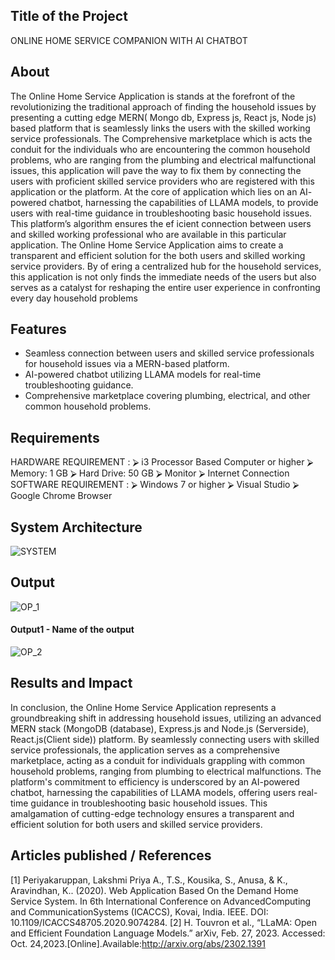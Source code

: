 ## Title of the Project
ONLINE HOME SERVICE COMPANION WITH AI CHATBOT
## About
<!--Detailed Description about the project-->
The Online Home Service Application is stands at the forefront of the revolutionizing the
traditional approach of finding the household issues by presenting a cutting edge MERN(
Mongo db, Express js, React js, Node js) based platform that is seamlessly links the users
with the skilled working service professionals. The Comprehensive marketplace which is
acts the conduit for the individuals who are encountering the common household problems,
who are ranging from the plumbing and electrical malfunctional issues, this application will
pave the way to fix them by connecting the users with proficient skilled service providers
who are registered with this application or the platform. At the core of application which
lies on an AI- powered chatbot, harnessing the capabilities of LLAMA models, to provide
users with real-time guidance in troubleshooting basic household issues. This platform’s
algorithm ensures the ef icient connection between users and skilled working professional
who are available in this particular application. The Online Home Service Application aims
to create a transparent and efficient solution for the both users and skilled working service
providers. By of ering a centralized hub for the household services, this application is not
only finds the immediate needs of the users but also serves as a catalyst for reshaping the
entire user experience in confronting every day household problems

## Features
<!--List the features of the project as shown below-->
- Seamless connection between users and skilled service professionals for household issues via a MERN-based platform.
- AI-powered chatbot utilizing LLAMA models for real-time troubleshooting guidance.
- Comprehensive marketplace covering plumbing, electrical, and other common household problems.

## Requirements
<!--List the requirements of the project as shown below-->
HARDWARE REQUIREMENT :
⮚ i3 Processor Based Computer or higher
⮚ Memory: 1 GB
⮚ Hard Drive: 50 GB
⮚ Monitor
⮚ Internet Connection
SOFTWARE REQUIREMENT :
⮚ Windows 7 or higher
⮚ Visual Studio
⮚ Google Chrome Browser


## System Architecture
<!--Embed the system architecture diagram as shown below-->
![SYSTEM](https://drive.google.com/uc?export=download&id=1vBIavNzoAdoIhC4oFy945tOTTOjjINUf)


## Output

<!--Embed the Output picture at respective places as shown below as shown below-->
![OP_1](https://drive.google.com/file/d/1PiTPoLEGcJ4qyc5vZF7ubSNfOAZGrQJn/view?usp=drive_link)
#### Output1 - Name of the output

![OP_2](https://drive.google.com/file/d/1KFVMRFNbWlvI_ZN2NduaJD4NzDtGdxvP/view?usp=drive_link)



## Results and Impact
<!--Give the results and impact as shown below-->
In conclusion, the Online Home Service Application represents a groundbreaking shift in addressing household issues, utilizing an advanced MERN stack (MongoDB (database), Express.js and Node.js (Serverside), React.js(Client side)) platform. By seamlessly connecting users with skilled service professionals, the application serves as a comprehensive marketplace, acting as a conduit for individuals grappling with common household problems, ranging from plumbing to electrical malfunctions. The platform's commitment to efficiency is underscored by an AI-powered chatbot, harnessing the capabilities of LLAMA models, offering users real-time guidance in troubleshooting basic household issues. This amalgamation of cutting-edge technology ensures a transparent and efficient solution for both users and skilled service providers.
## Articles published / References
[1] Periyakaruppan,  Lakshmi Priya A., T.S., Kousika, S., Anusa, & K., Aravindhan, K.. (2020). Web Application Based On the Demand Home Service System. In 6th International Conference on AdvancedComputing and CommunicationSystems (ICACCS), Kovai, India. IEEE. DOI: 10.1109/ICACCS48705.2020.9074284.
[2] H. Touvron et al., “LLaMA: Open and Efficient Foundation Language Models.” arXiv, Feb. 27, 2023. Accessed: Oct. 24,2023.[Online].Available:http://arxiv.org/abs/2302.1391




